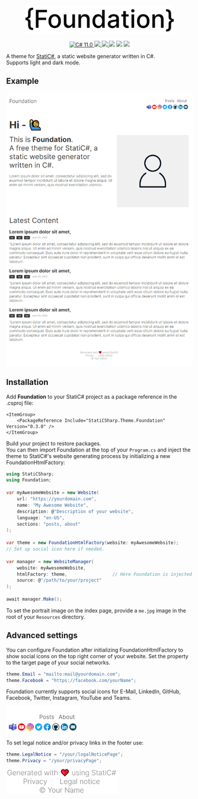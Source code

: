 <p align="center">
    <img src=".GitHub/Images/Logo.png" width="400" max-width="90%" alt="StatiC#" />
</p>

<p align="center">
    <a href="https://docs.microsoft.com/en-us/dotnet/csharp/">
        <img src="https://img.shields.io/badge/C%23-11.0-blue?style=flat" alt="C# 11.0" />
    </a>
    <a href="https://dotnet.microsoft.com">
        <img src="https://img.shields.io/badge/.NET-7.0-blueviolet?style=flat" />
    </a>
    <a href="https://github.com/RolandBraunDev/StatiCSharp">
        <img src="https://img.shields.io/static/v1?label=StatiC%23&message=0.3&color=informational" />
    </a>
    <img src="https://img.shields.io/badge/Platforms-Win+Mac+Linux-green?style=flat" />
    <img src="https://img.shields.io/badge/Version-0.3.0-green?style=flat" />
    <a href="https://www.nuget.org/packages/StatiCSharp.Theme.Foundation">
        <img src="https://img.shields.io/nuget/v/StatiCSharp.Theme.Foundation?color=orange" />
    </a>
</p>

A theme for [StatiC#](https://github.com/RolandBraunDev/StatiCSharp), a static website generator written in C#.  
Supports light and dark mode.

## Example

<p align="center">
    <img src=".GitHub/Images/landing_page_example.png" max-width="90%" alt="StatiC#" />
</p>

## Installation

Add **Foundation** to your StatiC# project as a package reference in the .csproj file:

```
<ItemGroup>
    <PackageReference Include="StatiCSharp.Theme.Foundation" Version="0.3.0" />
</ItemGroup>
``` 
Build your project to restore packages.  
You can then import Foundation at the top of your `Program.cs` and inject the theme to StatiC#'s website generating process by initializing a new FoundationHtmlFactory:

```C#
using StatiCSharp;
using Foundation;

var myAwesomeWebsite = new Website(
    url: "https://yourdomain.com",
    name: "My Awesome Website",
    description: @"Description of your website",
    language: "en-US",
    sections: "posts, about"
);

var theme = new FoundationHtmlFactory(website: myAwesomeWebsite);
// Set up social icon here if needed.

var manager = new WebsiteManager(
    website: myAwesomeWebsite,
    htmlFactory: theme,                 // Here Foundation is injected to the generating process.
    source: @"/path/to/your/project"
);

await manager.Make();
```

To set the portrait image on the index page, provide a `me.jpg` image in the root of your `Resources` directory.

## Advanced settings

You can configure Foundation after initializing FoundationHtmlFactory to show social icons on the top right corner of your website. Set the property to the target page of your social networks.

```C#
theme.Email = "mailto:mail@yourdomain.com";
theme.Facebook = "https://facebook.com/yourName";
```

Foundation currently supports social icons for E-Mail, LinkedIn, GitHub, Facebook, Twitter, Instagram, YouTube and Teams.

 <img src=".GitHub/Images/social_icons_example.png" width="200" max-width="70%" alt="Example for social icons" />

To set legal notice and/or privacy links in the footer use:

```C#
theme.LegalNotice = "/your/logalNoticePage";
theme.Privacy = "/your/privacyPage";
```

<img src=".GitHub/Images/legal_example.png" width="300" max-width="70%" alt="Example for legal notice" />
